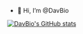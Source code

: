 - 👋 Hi, I’m @DavBio

[![DavBio's GitHub stats](https://github-readme-stats.vercel.app/api?username=davbio&count_private=true)](https://github.com/anuraghazra/github-readme-stats)
